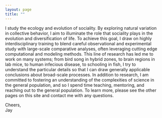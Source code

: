 ```yaml
---
layout: page
title: ""
---
```


I study the ecology and evolution of sociality. By exploring natural variation in collective behavior, I aim to illuminate the role that sociality plays in the evolution and diversification of life. To achieve this goal, I draw on highly interdisciplinary training to blend careful observational and experimental study with large-scale comparative analyses, often leveraging cutting edge computational and modeling methods. This line of research has led me to work on many systems; from bird song in hybrid zones, to brain regions in lab mice, to human infecious disease, to schooling in fish, I try to understand the particular details so that I can draw generally applicable conclusions about broad-scale processes. In addition to research, I am committed to fostering an understanding of the complexities of science in the general population, and so I spend time teaching, mentoring, and reaching out to the general population. To learn more, please see the other pages on this site and contact me with any questions.

Cheers,   
Jay
